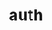---
layout: landing_page
sidebar: qq_cli_command_reference_sidebar
summary: Listing of commands for auth
title: auth

---